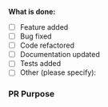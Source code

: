 **What is done:**

- [ ] Feature added
- [ ] Bug fixed
- [ ] Code refactored
- [ ] Documentation updated
- [ ] Tests added
- [ ] Other (please specify):

### PR Purpose
